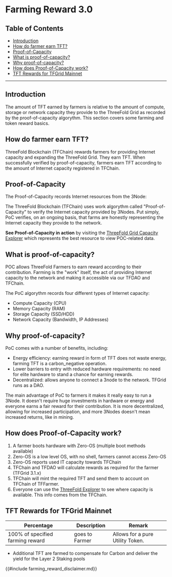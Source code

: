 <h1> Farming Reward 3.0</h1>

<h2> Table of Contents </h2>

- [Introduction](#introduction)
- [How do farmer earn TFT?](#how-do-farmer-earn-tft)
- [Proof-of-Capacity](#proof-of-capacity)
- [What is proof-of-capacity?](#what-is-proof-of-capacity)
- [Why proof-of-capacity?](#why-proof-of-capacity)
- [How does Proof-of-Capacity work?](#how-does-proof-of-capacity-work)
- [TFT Rewards for TFGrid Mainnet](#tft-rewards-for-tfgrid-mainnet)

***

## Introduction

The amount of TFT earned by farmers is relative to the amount of compute, storage or network capacity they provide to the ThreeFold Grid as recorded by the proof-of-capacity algorythm. This section covers some farming and token reward basics. 

## How do farmer earn TFT? 

ThreeFold Blockchain (TFChain) rewards farmers for providing Internet capacity and expanding the ThreeFold Grid. They earn TFT. When successfully verified by proof-of-capacity, farmers earn TFT according to the amount of Internet capacity registered in TFChain.

## Proof-of-Capacity

The Proof-of-Capacity records Internet resources from the 3Node:

The ThreeFold Blockchain (TFChain) uses work algorythm called "Proof-of-Capacity" to verify the Internet capacity provided by 3Nodes. Put simply, PoC verifies, on an ongoing basis, that farms are honestly representing the Internet capacity they provide to the network.

**See Proof-of-Capacity in action** by visiting the [ThreeFold Grid Capacity Explorer](https://dashboard.grid.tf/explorer/nodes) which represents the best resource to view POC-related data. 

## What is proof-of-capacity? 
 
POC allows ThreeFold Farmers to earn reward according to their contribution. Farming is the "work" itself, the act of providing Internet capacity to the network and making it accessible via our TFDAO and TFChain.

The PoC algorythm records four different types of Internet capacity:

- Compute Capacity (CPU)
- Memory Capacity (RAM)
- Storage Capacity (SSD/HDD)
- Network Capacity (Bandwidth, IP Addresses)

## Why proof-of-capacity? 

PoC comes with a number of benefits, including: 

- Energy efficiency: earning reward in form of TFT does not waste energy, farming TFT is a carbon_negative operation.
- Lower barriers to entry with reduced hardware requirements: no need for elite hardware to stand a chance for earning rewards.
- Decentralized: allows anyone to connect a 3node to the network. TFGrid runs as a DAO.

The main advantage of PoC to farmers it makes it really easy to run a 3Node. It doesn't require huge investments in hardware or energy and everyone earns a fair reward for their contribution. It is more decentralized, allowing for increased participation, and more 3Nodes doesn't mean increased returns, like in mining. 

## How does Proof-of-Capacity work?

1. A farmer boots hardware with Zero-OS (multiple boot methods available)
2. Zero-OS is a low level OS, with no shell, farmers cannot access Zero-OS
3. Zero-OS reports used IT capacity towards TFChain
4. TFChain and TFDAO will calculate rewards as required for the farmer (TFGrid 3.1.x)
5. TFChain will mint the required TFT and send them to account on TFChain of TFFarmer.
6. Everyone can use the [ThreeFold Explorer](https://dashboard.grid.tf/explorer/nodes) to see where capacity is available. This info comes from the TFChain.


## TFT Rewards for TFGrid Mainnet

| Percentage                                         | Description    | Remark                           |
| -------------------------------------------------- | -------------- | -------------------------------- |
| 100% of specified farming reward | goes to Farmer | Allows for a pure Utility Token. |

- Additional TFT are farmed to compensate for Carbon and deliver the yield for the Layer 2 Staking pools


{{#include farming_reward_disclaimer.md}}
